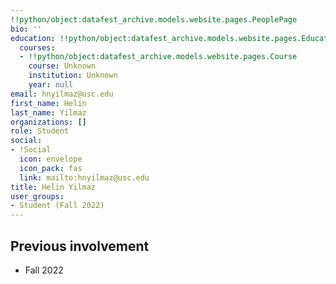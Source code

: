 ```yaml
---
!!python/object:datafest_archive.models.website.pages.PeoplePage
bio: ''
education: !!python/object:datafest_archive.models.website.pages.Education
  courses:
  - !!python/object:datafest_archive.models.website.pages.Course
    course: Unknown
    institution: Unknown
    year: null
email: hnyilmaz@usc.edu
first_name: Helin
last_name: Yilmaz
organizations: []
role: Student
social:
- !Social
  icon: envelope
  icon_pack: fas
  link: mailto:hnyilmaz@usc.edu
title: Helin Yilmaz
user_groups:
- Student (Fall 2022)
---
```



## Previous involvement

* Fall 2022

